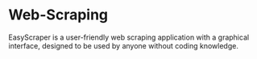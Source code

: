 # Web-Scraping
EasyScraper is a user-friendly web scraping application with a graphical interface, designed to be used by anyone without coding knowledge.
